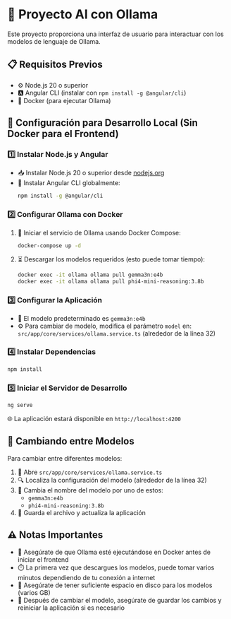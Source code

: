 # 🤖 Proyecto AI con Ollama

Este proyecto proporciona una interfaz de usuario para interactuar con los modelos de lenguaje de Ollama.

## 📋 Requisitos Previos

- ⚙️ Node.js 20 o superior
- 🅰️ Angular CLI (instalar con `npm install -g @angular/cli`)
- 🐳 Docker (para ejecutar Ollama)

## 🚀 Configuración para Desarrollo Local (Sin Docker para el Frontend)

### 1️⃣ Instalar Node.js y Angular
- 📥 Instalar Node.js 20 o superior desde [nodejs.org](https://nodejs.org/)
- 🔧 Instalar Angular CLI globalmente:
  ```bash
  npm install -g @angular/cli
  ```

### 2️⃣ Configurar Ollama con Docker
1. 🐳 Iniciar el servicio de Ollama usando Docker Compose:
   ```bash
   docker-compose up -d
   ```

2. ⏳ Descargar los modelos requeridos (esto puede tomar tiempo):
   ```bash
   docker exec -it ollama ollama pull gemma3n:e4b
   docker exec -it ollama ollama pull phi4-mini-reasoning:3.8b
   ```

### 3️⃣ Configurar la Aplicación
- 🔄 El modelo predeterminado es `gemma3n:e4b`
- ⚙️ Para cambiar de modelo, modifica el parámetro `model` en:
  `src/app/core/services/ollama.service.ts` (alrededor de la línea 32)

### 4️⃣ Instalar Dependencias
```bash
npm install
```

### 5️⃣ Iniciar el Servidor de Desarrollo
```bash
ng serve
```

🌐 La aplicación estará disponible en `http://localhost:4200`

## 🔄 Cambiando entre Modelos
Para cambiar entre diferentes modelos:
1. 📂 Abre `src/app/core/services/ollama.service.ts`
2. 🔍 Localiza la configuración del modelo (alrededor de la línea 32)
3. 🔄 Cambia el nombre del modelo por uno de estos:
   - `gemma3n:e4b`
   - `phi4-mini-reasoning:3.8b`
4. 💾 Guarda el archivo y actualiza la aplicación

## ⚠️ Notas Importantes
- 🐳 Asegúrate de que Ollama esté ejecutándose en Docker antes de iniciar el frontend
- ⏱️ La primera vez que descargues los modelos, puede tomar varios minutos dependiendo de tu conexión a internet
- 💾 Asegúrate de tener suficiente espacio en disco para los modelos (varios GB)
- 🔄 Después de cambiar el modelo, asegúrate de guardar los cambios y reiniciar la aplicación si es necesario